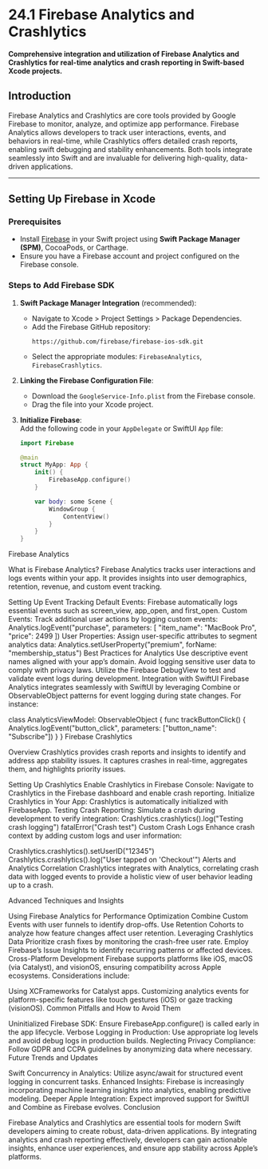 # 24.1 Firebase Analytics and Crashlytics  
**Comprehensive integration and utilization of Firebase Analytics and Crashlytics for real-time analytics and crash reporting in Swift-based Xcode projects.**

## Introduction  
Firebase Analytics and Crashlytics are core tools provided by Google Firebase to monitor, analyze, and optimize app performance. Firebase Analytics allows developers to track user interactions, events, and behaviors in real-time, while Crashlytics offers detailed crash reports, enabling swift debugging and stability enhancements. Both tools integrate seamlessly into Swift and are invaluable for delivering high-quality, data-driven applications.

---

## Setting Up Firebase in Xcode  
### Prerequisites  
- Install [Firebase](https://firebase.google.com/) in your Swift project using **Swift Package Manager (SPM)**, CocoaPods, or Carthage.  
- Ensure you have a Firebase account and project configured on the Firebase console.

### Steps to Add Firebase SDK  
1. **Swift Package Manager Integration** (recommended):  
   - Navigate to Xcode > Project Settings > Package Dependencies.  
   - Add the Firebase GitHub repository:  
     ```
     https://github.com/firebase/firebase-ios-sdk.git
     ```
   - Select the appropriate modules: `FirebaseAnalytics`, `FirebaseCrashlytics`.

2. **Linking the Firebase Configuration File**:  
   - Download the `GoogleService-Info.plist` from the Firebase console.  
   - Drag the file into your Xcode project.  

3. **Initialize Firebase**:  
   Add the following code in your `AppDelegate` or SwiftUI `App` file:  
   ```swift
   import Firebase

   @main
   struct MyApp: App {
       init() {
           FirebaseApp.configure()
       }

       var body: some Scene {
           WindowGroup {
               ContentView()
           }
       }
   }
Firebase Analytics

What is Firebase Analytics?
Firebase Analytics tracks user interactions and logs events within your app. It provides insights into user demographics, retention, revenue, and custom event tracking.

Setting Up Event Tracking
Default Events: Firebase automatically logs essential events such as screen_view, app_open, and first_open.
Custom Events: Track additional user actions by logging custom events:
Analytics.logEvent("purchase", parameters: [
    "item_name": "MacBook Pro",
    "price": 2499
])
User Properties: Assign user-specific attributes to segment analytics data:
Analytics.setUserProperty("premium", forName: "membership_status")
Best Practices for Analytics
Use descriptive event names aligned with your app’s domain.
Avoid logging sensitive user data to comply with privacy laws.
Utilize the Firebase DebugView to test and validate event logs during development.
Integration with SwiftUI
Firebase Analytics integrates seamlessly with SwiftUI by leveraging Combine or ObservableObject patterns for event logging during state changes. For instance:

class AnalyticsViewModel: ObservableObject {
    func trackButtonClick() {
        Analytics.logEvent("button_click", parameters: ["button_name": "Subscribe"])
    }
}
Firebase Crashlytics

Overview
Crashlytics provides crash reports and insights to identify and address app stability issues. It captures crashes in real-time, aggregates them, and highlights priority issues.

Setting Up Crashlytics
Enable Crashlytics in Firebase Console:
Navigate to Crashlytics in the Firebase dashboard and enable crash reporting.
Initialize Crashlytics in Your App:
Crashlytics is automatically initialized with FirebaseApp.
Testing Crash Reporting:
Simulate a crash during development to verify integration:
Crashlytics.crashlytics().log("Testing crash logging")
fatalError("Crash test")
Custom Crash Logs
Enhance crash context by adding custom logs and user information:

Crashlytics.crashlytics().setUserID("12345")
Crashlytics.crashlytics().log("User tapped on 'Checkout'")
Alerts and Analytics Correlation
Crashlytics integrates with Analytics, correlating crash data with logged events to provide a holistic view of user behavior leading up to a crash.

Advanced Techniques and Insights

Using Firebase Analytics for Performance Optimization
Combine Custom Events with user funnels to identify drop-offs.
Use Retention Cohorts to analyze how feature changes affect user retention.
Leveraging Crashlytics Data
Prioritize crash fixes by monitoring the crash-free user rate.
Employ Firebase’s Issue Insights to identify recurring patterns or affected devices.
Cross-Platform Development
Firebase supports platforms like iOS, macOS (via Catalyst), and visionOS, ensuring compatibility across Apple ecosystems. Considerations include:

Using XCFrameworks for Catalyst apps.
Customizing analytics events for platform-specific features like touch gestures (iOS) or gaze tracking (visionOS).
Common Pitfalls and How to Avoid Them

Uninitialized Firebase SDK: Ensure FirebaseApp.configure() is called early in the app lifecycle.
Verbose Logging in Production: Use appropriate log levels and avoid debug logs in production builds.
Neglecting Privacy Compliance: Follow GDPR and CCPA guidelines by anonymizing data where necessary.
Future Trends and Updates

Swift Concurrency in Analytics: Utilize async/await for structured event logging in concurrent tasks.
Enhanced Insights: Firebase is increasingly incorporating machine learning insights into analytics, enabling predictive modeling.
Deeper Apple Integration: Expect improved support for SwiftUI and Combine as Firebase evolves.
Conclusion

Firebase Analytics and Crashlytics are essential tools for modern Swift developers aiming to create robust, data-driven applications. By integrating analytics and crash reporting effectively, developers can gain actionable insights, enhance user experiences, and ensure app stability across Apple’s platforms.
